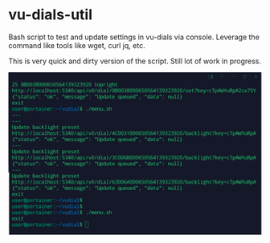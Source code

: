 # vu-dials-util

Bash script to test and update settings in vu-dials via console. Leverage the command like tools like wget, curl jq, etc.  

This is very quick and dirty version of the script. Still lot of work in progress.

<img src="https://github.com/thamarnan/vu-dials-util/blob/6a86c36b408c6cbc8115b10b089cb7abdc5e7d4c/console_demo.gif" width="600">
